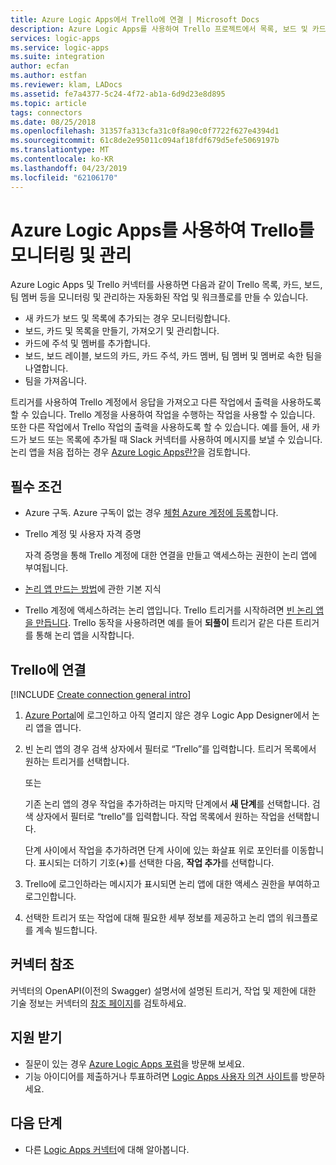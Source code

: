 ```yaml
---
title: Azure Logic Apps에서 Trello에 연결 | Microsoft Docs
description: Azure Logic Apps를 사용하여 Trello 프로젝트에서 목록, 보드 및 카드를 모니터링하고 관리하는 작업 및 워크플로 자동화
services: logic-apps
ms.service: logic-apps
ms.suite: integration
author: ecfan
ms.author: estfan
ms.reviewer: klam, LADocs
ms.assetid: fe7a4377-5c24-4f72-ab1a-6d9d23e8d895
ms.topic: article
tags: connectors
ms.date: 08/25/2018
ms.openlocfilehash: 31357fa313cfa31c0f8a90c0f7722f627e4394d1
ms.sourcegitcommit: 61c8de2e95011c094af18fdf679d5efe5069197b
ms.translationtype: MT
ms.contentlocale: ko-KR
ms.lasthandoff: 04/23/2019
ms.locfileid: "62106170"
---
```

# <a name="monitor-and-manage-trello-with-azure-logic-apps"></a>Azure Logic Apps를 사용하여 Trello를 모니터링 및 관리

Azure Logic Apps 및 Trello 커넥터를 사용하면 다음과 같이 Trello 목록, 카드, 보드, 팀 멤버 등을 모니터링 및 관리하는 자동화된 작업 및 워크플로를 만들 수 있습니다.

* 새 카드가 보드 및 목록에 추가되는 경우 모니터링합니다. 
* 보드, 카드 및 목록을 만들기, 가져오기 및 관리합니다.
* 카드에 주석 및 멤버를 추가합니다.
* 보드, 보드 레이블, 보드의 카드, 카드 주석, 카드 멤버, 팀 멤버 및 멤버로 속한 팀을 나열합니다. 
* 팀을 가져옵니다.

트리거를 사용하여 Trello 계정에서 응답을 가져오고 다른 작업에서 출력을 사용하도록 할 수 있습니다. Trello 계정을 사용하여 작업을 수행하는 작업을 사용할 수 있습니다. 또한 다른 작업에서 Trello 작업의 출력을 사용하도록 할 수 있습니다. 예를 들어, 새 카드가 보드 또는 목록에 추가될 때 Slack 커넥터를 사용하여 메시지를 보낼 수 있습니다. 논리 앱을 처음 접하는 경우 [Azure Logic Apps란?](../logic-apps/logic-apps-overview.md)을 검토합니다.

## <a name="prerequisites"></a>필수 조건

* Azure 구독. Azure 구독이 없는 경우 <a href="https://azure.microsoft.com/free/" target="_blank">체험 Azure 계정에 등록</a>합니다. 

* Trello 계정 및 사용자 자격 증명

  자격 증명을 통해 Trello 계정에 대한 연결을 만들고 액세스하는 권한이 논리 앱에 부여됩니다.

* [논리 앱 만드는 방법](../logic-apps/quickstart-create-first-logic-app-workflow.md)에 관한 기본 지식

* Trello 계정에 액세스하려는 논리 앱입니다. Trello 트리거를 시작하려면 [빈 논리 앱을 만듭니다](../logic-apps/quickstart-create-first-logic-app-workflow.md). Trello 동작을 사용하려면 예를 들어 **되풀이** 트리거 같은 다른 트리거를 통해 논리 앱을 시작합니다.

## <a name="connect-to-trello"></a>Trello에 연결

[!INCLUDE [Create connection general intro](../../includes/connectors-create-connection-general-intro.md)]

1. [Azure Portal](https://portal.azure.com)에 로그인하고 아직 열리지 않은 경우 Logic App Designer에서 논리 앱을 엽니다.

1. 빈 논리 앱의 경우 검색 상자에서 필터로 “Trello”를 입력합니다. 트리거 목록에서 원하는 트리거를 선택합니다. 

   또는

   기존 논리 앱의 경우 작업을 추가하려는 마지막 단계에서 **새 단계**를 선택합니다. 
   검색 상자에서 필터로 “trello”를 입력합니다. 
   작업 목록에서 원하는 작업을 선택합니다.

   단계 사이에서 작업을 추가하려면 단계 사이에 있는 화살표 위로 포인터를 이동합니다. 
   표시되는 더하기 기호(**+**)를 선택한 다음, **작업 추가**를 선택합니다.

1. Trello에 로그인하라는 메시지가 표시되면 논리 앱에 대한 액세스 권한을 부여하고 로그인합니다.

1. 선택한 트리거 또는 작업에 대해 필요한 세부 정보를 제공하고 논리 앱의 워크플로를 계속 빌드합니다.

## <a name="connector-reference"></a>커넥터 참조

커넥터의 OpenAPI(이전의 Swagger) 설명서에 설명된 트리거, 작업 및 제한에 대한 기술 정보는 커넥터의 [참조 페이지](/connectors/trello/)를 검토하세요.

## <a name="get-support"></a>지원 받기

* 질문이 있는 경우 [Azure Logic Apps 포럼](https://social.msdn.microsoft.com/Forums/en-US/home?forum=azurelogicapps)을 방문해 보세요.
* 기능 아이디어를 제출하거나 투표하려면 [Logic Apps 사용자 의견 사이트](https://aka.ms/logicapps-wish)를 방문하세요.

## <a name="next-steps"></a>다음 단계

* 다른 [Logic Apps 커넥터](../connectors/apis-list.md)에 대해 알아봅니다.